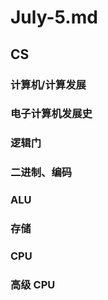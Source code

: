 # July-5.md

## CS

### 计算机/计算发展

### 电子计算机发展史

### 逻辑门

### 二进制、编码

### ALU

### 存储

### CPU

### 高级 CPU
